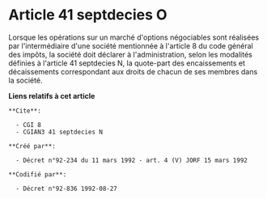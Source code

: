 # Article 41 septdecies O

Lorsque les opérations sur un marché d'options négociables sont réalisées par l'intermédiaire d'une société mentionnée à
l'article 8 du code général des impôts, la société doit déclarer à l'administration, selon les modalités définies à l'article
41 septdecies N, la quote-part des encaissements et décaissements correspondant aux droits de chacun de ses membres dans la
société.

**Liens relatifs à cet article**

	**Cite**:

	  - CGI 8
	  - CGIAN3 41 septdecies N

	**Créé par**:

	  - Décret n°92-234 du 11 mars 1992 - art. 4 (V) JORF 15 mars 1992

	**Codifié par**:

	  - Décret n°92-836 1992-08-27
